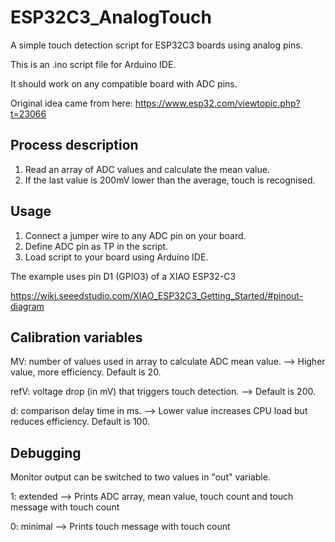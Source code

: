 # ESP32C3_AnalogTouch

A simple touch detection script for ESP32C3 boards using analog pins.

This is an .ino script file for Arduino IDE.

It should work on any compatible board with ADC pins.

Original idea came from here:
https://www.esp32.com/viewtopic.php?t=23066

## Process description
1. Read an array of ADC values and calculate the mean value.
2. If the last value is 200mV lower than the average, touch is recognised.

## Usage
1. Connect a jumper wire to any ADC pin on your board.
2. Define ADC pin as TP in the script.
3. Load script to your board using Arduino IDE.

The example uses pin D1 (GPIO3) of a XIAO ESP32-C3

https://wiki.seeedstudio.com/XIAO_ESP32C3_Getting_Started/#pinout-diagram

## Calibration variables

MV: number of values used in array to calculate ADC mean value.
  --> Higher value, more efficiency. Default is 20.

refV: voltage drop (in mV) that triggers touch detection.
  --> Default is 200.

d: comparison delay time in ms.
  --> Lower value increases CPU load but reduces efficiency. Default is 100.
  
## Debugging

Monitor output can be switched to two values in "out" variable.

1: extended --> Prints ADC array, mean value, touch count and touch message with touch count

0: minimal  --> Prints touch message with touch count
